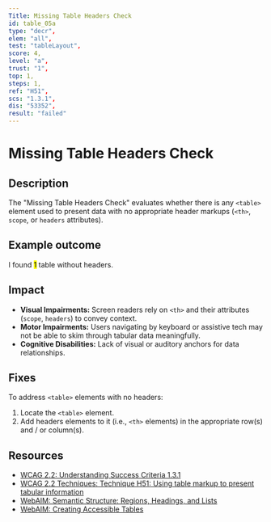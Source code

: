 ```yaml
---
Title: Missing Table Headers Check
id: table_05a
type: "decr",
elem: "all",
test: "tableLayout",
score: 4,
level: "a",
trust: "1",
top: 1,
steps: 1,
ref: "H51",
scs: "1.3.1",
dis: "53352",
result: "failed"
---
```


# Missing Table Headers Check

## Description

The "Missing Table Headers Check" evaluates whether there is any <code>&lt;table&gt;</code> element used to present data with no appropriate header markups (<code>&lt;th&gt;</code>, <code>scope</code>, or <code>headers</code> attributes).

## Example outcome

I found <mark>1</mark> table without headers.

## Impact

- **Visual Impairments:** Screen readers rely on <code>&lt;th&gt;</code> and their attributes (<code>scope</code>, <code>headers</code>) to convey context.
- **Motor Impairments:** Users navigating by keyboard or assistive tech may not be able to skim through tabular data meaningfully.
- **Cognitive Disabilities:** Lack of visual or auditory anchors for data relationships.

## Fixes

To address <code>&lt;table&gt;</code> elements with no headers:

1. Locate the <code>&lt;table&gt;</code> element.
2. Add headers elements to it (i.e., <code>&lt;th&gt;</code> elements) in the appropriate row(s) and / or column(s).

## Resources

- [WCAG 2.2: Understanding Success Criteria 1.3.1](https://www.w3.org/WAI/WCAG22/Understanding/info-and-relationships)
- [WCAG 2.2 Techniques: Technique H51: Using table markup to present tabular information](https://www.w3.org/WAI/WCAG22/Techniques/html/H51)
- [WebAIM: Semantic Structure: Regions, Headings, and Lists](https://webaim.org/techniques/semanticstructure/)
- [WebAIM: Creating Accessible Tables](https://webaim.org/techniques/tables/)
